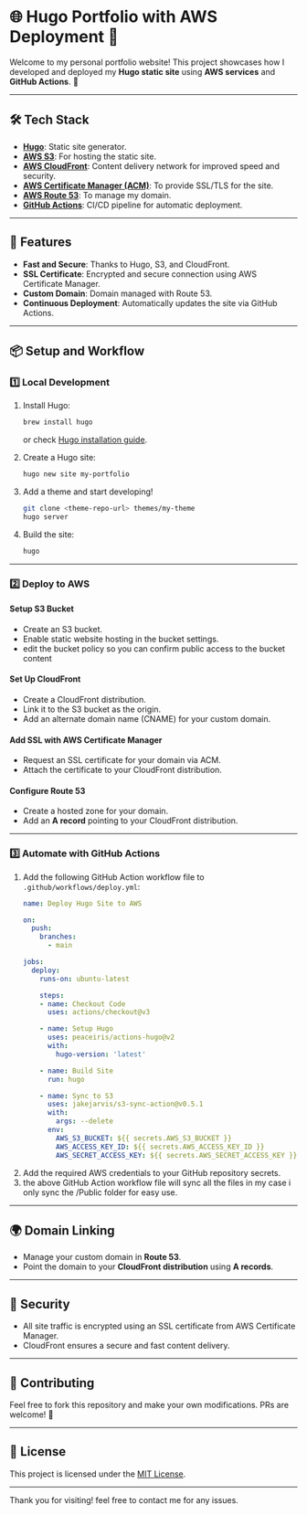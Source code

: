 # 🌐 Hugo Portfolio with AWS Deployment 🚀

Welcome to my personal portfolio website! This project showcases how I developed and deployed my **Hugo static site** using **AWS services** and **GitHub Actions**. 🎉

---

## 🛠️ Tech Stack

- **[Hugo](https://gohugo.io/)**: Static site generator.
- **[AWS S3](https://aws.amazon.com/s3/)**: For hosting the static site.
- **[AWS CloudFront](https://aws.amazon.com/cloudfront/)**: Content delivery network for improved speed and security.
- **[AWS Certificate Manager (ACM)](https://aws.amazon.com/certificate-manager/)**: To provide SSL/TLS for the site.
- **[AWS Route 53](https://aws.amazon.com/route53/)**: To manage my domain.
- **[GitHub Actions](https://github.com/features/actions)**: CI/CD pipeline for automatic deployment.

---

## 🌟 Features

- **Fast and Secure**: Thanks to Hugo, S3, and CloudFront.
- **SSL Certificate**: Encrypted and secure connection using AWS Certificate Manager.
- **Custom Domain**: Domain managed with Route 53.
- **Continuous Deployment**: Automatically updates the site via GitHub Actions.

---

## 📦 Setup and Workflow

### 1️⃣ **Local Development**

1. Install Hugo:
   ```bash
   brew install hugo
   ```
   or check [Hugo installation guide](https://gohugo.io/getting-started/installing/).

2. Create a Hugo site:
   ```bash
   hugo new site my-portfolio
   ```

3. Add a theme and start developing!
   ```bash
   git clone <theme-repo-url> themes/my-theme
   hugo server
   ```

4. Build the site:
   ```bash
   hugo
   ```

---

### 2️⃣ **Deploy to AWS**

#### **Setup S3 Bucket**
- Create an S3 bucket.
- Enable static website hosting in the bucket settings.
- edit the bucket policy so you can confirm public access to the bucket content

#### **Set Up CloudFront**
- Create a CloudFront distribution.
- Link it to the S3 bucket as the origin.
- Add an alternate domain name (CNAME) for your custom domain.

#### **Add SSL with AWS Certificate Manager**
- Request an SSL certificate for your domain via ACM.
- Attach the certificate to your CloudFront distribution.

#### **Configure Route 53**
- Create a hosted zone for your domain.
- Add an **A record** pointing to your CloudFront distribution.

---

### 3️⃣ **Automate with GitHub Actions**

1. Add the following GitHub Action workflow file to `.github/workflows/deploy.yml`:
   ```yaml
   name: Deploy Hugo Site to AWS

   on:
     push:
       branches:
         - main

   jobs:
     deploy:
       runs-on: ubuntu-latest

       steps:
       - name: Checkout Code
         uses: actions/checkout@v3

       - name: Setup Hugo
         uses: peaceiris/actions-hugo@v2
         with:
           hugo-version: 'latest'

       - name: Build Site
         run: hugo

       - name: Sync to S3
         uses: jakejarvis/s3-sync-action@v0.5.1
         with:
           args: --delete
         env:
           AWS_S3_BUCKET: ${{ secrets.AWS_S3_BUCKET }}
           AWS_ACCESS_KEY_ID: ${{ secrets.AWS_ACCESS_KEY_ID }}
           AWS_SECRET_ACCESS_KEY: ${{ secrets.AWS_SECRET_ACCESS_KEY }}
   ```
2. Add the required AWS credentials to your GitHub repository secrets.
3. the above GitHub Action workflow file will sync all the files in my case i only sync the /Public folder for easy use.

---

## 🌍 Domain Linking

- Manage your custom domain in **Route 53**.
- Point the domain to your **CloudFront distribution** using **A records**.

---

## 🔐 Security

- All site traffic is encrypted using an SSL certificate from AWS Certificate Manager.
- CloudFront ensures a secure and fast content delivery.

---

## 🤝 Contributing

Feel free to fork this repository and make your own modifications. PRs are welcome! 🙌

---

## 📜 License

This project is licensed under the [MIT License](LICENSE).

---

Thank you for visiting!
feel free to contact me for any issues. 
